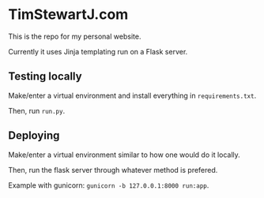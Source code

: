 # TimStewartJ.com

This is the repo for my personal website.

Currently it uses Jinja templating run on a Flask server.

## Testing locally

Make/enter a virtual environment and install everything in `requirements.txt`.

Then, run `run.py`.

## Deploying

Make/enter a virtual environment similar to how one would do it locally.

Then, run the flask server through whatever method is prefered.

Example with gunicorn: `gunicorn -b 127.0.0.1:8000 run:app`.